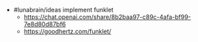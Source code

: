 - #lunabrain/ideas implement funklet
	- https://chat.openai.com/share/8b2baa97-c89c-4afa-bf99-7e8d80d87bf6
	- https://goodhertz.com/funklet/